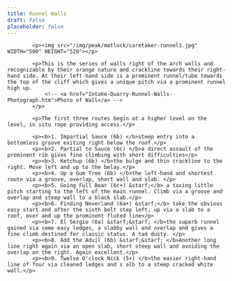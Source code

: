 ```yaml
---
title: Runnel Walls
draft: false
placeholder: false
---
```


            <p><img src="/img/peak/matlock/caretaker-runnel1.jpg" WIDTH="500" HEIGHT="520"></p>

            <p>This is the series of walls right of the arch walls and recognizable by their orange nature and crackline towards their right-hand side. At their left-hand side is a prominent runnel/tube towards the top of the cliff which gives a unique pitch via a prominent runnel high up.
                <!-- <a href="Intake-Quarry-Runnel-Walls-Photograph.htm">Photo of Wall</a> -->
            </p>

            <p>The first three routes begin at a higher level on the level, in situ rope providing access.</p>

            <p><b>1. Impartial Sauce (6b) </b>steep entry into a bottomless groove exiting right below the roof.</p>
            <p><b>2. Partial to Sauce (6c) </b>a direct assault of the prominent rib gives fine climbing with short difficulties</p>
            <p><b>3. Ketchup (6b) </b>the bulge and thin crackline to the right. Move left and up to the belay.</p>
            <p><b>4. Up a Gum Tree (6b) </b>the left-hand and shortest route via a groove, overlap, short wall and slab. </p>
            <p><b>5. Going Full Boar (6c+) &starf;</b> a taxing little pitch starting to the left of the main runnel. Climb via a groove and overlap and steep wall to a black slab.</p>
            <p><b>6. Finding Neverland (6a+) &starf;</b> take the obvious easy start and after the sixth bolt step left, up via a slab to a roof, over and up the prominent fluted line</p>
            <p><b>7. El Sergio (6a) &starf;&starf; </b>the superb runnel gained via some easy ledges, a slabby wall and overlap and gives a fine climb destined for classic status. A tad dusty. </p>
            <p><b>8. Add the Advil (6b) &starf;&starf; </b>Another long line right again via an open slab, short steep wall and avoiding the overlap on the right. Again excellent.</p>
            <p><b>9. Twelve O'clock Nick (5+) </b>the easier right-hand line of four via cleaned ledges and s alb to a steep cracked white wall.</p>


